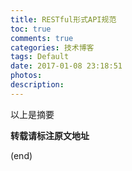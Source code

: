 ```yaml
---
title: RESTful形式API规范
toc: true
comments: true
categories: 技术博客
tags: Default
date: 2017-01-08 23:18:51
photos:
description:
---
```


以上是摘要
<!--more-->


**转载请标注原文地址**

(end)
